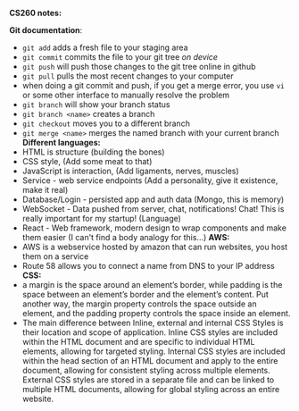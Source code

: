 **CS260 notes:**

**Git documentation**:
- `git add` adds a fresh file to your staging area
- `git commit` commits the file to your git tree *on device*
- `git push` will push those changes to the git tree online in github
- `git pull` pulls the most recent changes to your computer
- when doing a git commit and push, if you get a merge error, you use `vi` or some other interface to manually resolve the problem
- `git branch` will show your branch status
- `git branch <name>` creates a branch
- `git checkout` moves you to a different branch
- `git merge <name>` merges the named branch with your current branch
**Different languages:**
- HTML is structure (building the bones)
- CSS style, (Add some meat to that)
- JavaScript is interaction, (Add ligaments, nerves, muscles)
- Service - web service endpoints (Add a personality, give it existence, make it real)
- Database/Login - persisted app and auth data (Mongo, this is memory)
- WebSocket - Data pushed from server, chat, notifications! Chat! This is really important for my startup! (Language)
- React - Web framework, modern design to wrap components and make them easier (I can't find a body analogy for this...)
**AWS:**
- AWS is a webservice hosted by amazon that can run websites, you host them on a service
- Route 58 allows you to connect a name from DNS to your IP address
**CSS:**
- a margin is the space around an element’s border, while padding is the space between an element’s border and the element’s content. Put another way, the margin property controls the space outside an element, and the padding property controls the space inside an element.
- The main difference between Inline, external and internal CSS Styles is their location and scope of application. Inline CSS styles are included within the HTML document and are specific to individual HTML elements, allowing for targeted styling. Internal CSS styles are included within the head section of an HTML document and apply to the entire document, allowing for consistent styling across multiple elements. External CSS styles are stored in a separate file and can be linked to multiple HTML documents, allowing for global styling across an entire website.

